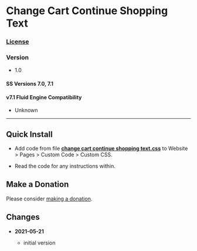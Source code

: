 # Change Cart Continue Shopping Text

### [License][99]

### Version

  * 1.0

#### SS Versions 7.0, 7.1

#### v7.1 Fluid Engine Compatibility

  * Unknown

---

## Quick Install

* Add code from file
  **[change cart continue shopping text.css](change%20cart%20continue%20shopping%20text.css#L1)**
  to Website > Pages > Custom Code > Custom CSS.
  
* Read the code for any instructions within.

## Make a Donation

Please consider
[making a donation](https://github.com/tomsWebConsulting/twcsl#make-a-donation).

## Changes

<!-- * **2021-07-01**

  * added code to change read more link
  * use twcsl
  * bumped version to 0.1d2
  -->
* **2021-05-21**

  * initial version

[99]: https://github.com/tomsWebConsulting/twcsl/blob/main/LICENSE.txt#L1

